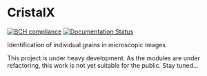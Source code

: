 # CristalX

[![BCH  compliance](https://bettercodehub.com/edge/badge/CsatiZoltan/CristalX?branch=master)](https://bettercodehub.com/) [![Documentation Status](https://readthedocs.org/projects/polycrystalline-microstructures/badge/?version=latest)](https://cristalx.readthedocs.io/en/latest/?badge=latest)

Identification of individual grains in microscopic images



This project is under heavy development. As the modules are under refactoring, this work is not yet suitable for the public. Stay tuned...